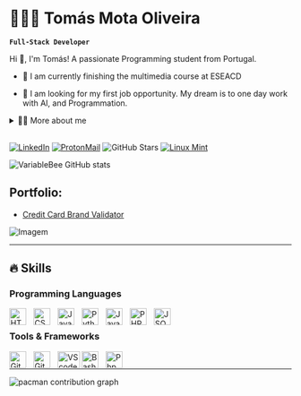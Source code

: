 <!-- Header -->
# 👨🏼‍💻 Tomás Mota Oliveira
**`Full-Stack Developer`**

<!-- Presentation -->
<p>
  Hi 👋, I'm Tomás! A passionate Programming student from Portugal.

  - 🌱 I am currently finishing the multimedia course at ESEACD

  - 🔭 I am looking for my first job opportunity. My dream is to one day work with AI, and Programmation.
</p>

<!-- Dropdown -->
<details>
  <summary>👨‍💻 More about me</summary>

  - 💬 I am 16 years old, currently living in Portugal. I have fluency in Portuguese/English and have experience with HYML, CSS, JavaSript, Python, Java, PHP and JSON.

  - ⚡ I enjoy reading, whether it's a good book, manga, or comics, as well as watching movies and playing games! I believe that our personal interests contribute to a more refined perception of things and problem-solving. \o/
</details>

<br>

[![LinkedIn](https://img.shields.io/badge/LinkedIn-0077B5?style=for-the-badge&logo=linkedin&logoColor=white)](https://www.linkedin.com/in/tomasmotaoliveiradev)
[![ProtonMail](https://img.shields.io/badge/ProtonMail-8B89CC?style=for-the-badge&logo=protonmail&logoColor=white)](mailto:tomasmotaoliveiradev@proton.me)
![GitHub Stars](https://custom-icon-badges.demolab.com/github/stars/tomasmotaoliveiradev?color=ffffff&style=for-the-badge&labelColor=000000&logo=star")
[![Linux Mint](https://img.shields.io/badge/Linux_Mint-87CF3E?style=for-the-badge&logo=linux-mint&logoColor=white)](https://lnk.to/tomasmotaoliveira)
<!-- [![Instagram](https://img.shields.io/badge/Instagram-E4405F?style=for-the-badge&logo=instagram&logoColor=white)](https://www.instagram.com/tomasmotadev/) 
![Git Hub Followers](https://custom-icon-badges.demolab.com/github/followers/tomasmotadev?color=ffffff&labelColor=000000&style=for-the-badge&logo=github&label=Followers&logoColor=white") 
[![Dev.to](https://img.shields.io/badge/dev.to-0A0A0A?style=for-the-badge&logo=devdotto&logoColor=white)](https://tomasmotadev.lnk.to/devto)
[![CodePen](https://img.shields.io/badge/Codepen-000000?style=for-the-badge&logo=codepen&logoColor=white)](https://tomasmotadev.lnk.to/codepen)-->

<!-- GithubStats -->
![VariableBee GitHub stats](https://github-readme-stats.vercel.app/api?username=tomasmotadev&show_icons=true&theme=dark)

<!-- Portfolio -->
## Portfolio:
- [Credit Card Brand Validator](https://github.com/tomasmotaoliveiradev/credit-card-brand-validator)

<!-- GIF -->
<p align="left">
  <img align="center" src="https://github.com/VariableBee/VariableBee/assets/77739311/4e9f41af-6b57-49a7-b15a-74322e96b4d7" alt="Imagem">
</p>

---

## 🔥 Skills
<!-- Skills: Programming Languages -->
  <div style="flex-basis: 48%;">
    <h3>Programming Languages</h3><img align="left" alt="HTML" width="30px" style="padding-right:10px;" src="https://cdn.jsdelivr.net/gh/devicons/devicon/icons/html5/html5-plain.svg" />
      <img align="left" alt="CSS" width="30px" style="padding-right:10px;" src="https://cdn.jsdelivr.net/gh/devicons/devicon/icons/css3/css3-plain.svg" />
      <img align="left" alt="JavaScript" width="30px" style="padding-right:10px;" src="https://cdn.jsdelivr.net/gh/devicons/devicon/icons/javascript/javascript-plain.svg" />
      <img align="left" alt="Python" width="30px" style="padding-right:10px;" src="https://cdn.jsdelivr.net/gh/devicons/devicon/icons/python/python-plain.svg" />
      <img align="left" alt="Java" width="30px" style="padding-right:10px;" src="https://cdn.jsdelivr.net/gh/devicons/devicon/icons/java/java-plain.svg" />
      <img align="left" alt="PHP" width="30px" style="padding-right:10px;" src="https://cdn.jsdelivr.net/gh/devicons/devicon/icons/php/php-original.svg" />
      <img align="left" alt="JSON" width="30px" style="padding-right:10px;" src="https://cdn.jsdelivr.net/gh/devicons/devicon/icons/json/json-original.svg" />

<br />
</div>

  <!-- Skills: Tools & Frameworks -->
  <div style="flex-basis: 48%;">
    <h3>Tools & Frameworks</h3>
      <img align="left" alt="Git" width="30px" style="padding-right:10px;" src="https://cdn.jsdelivr.net/gh/devicons/devicon/icons/git/git-original.svg" />
      <img align="left" alt="GitHub" width="30px" style="padding-right:10px;" src="https://cdn.jsdelivr.net/gh/devicons/devicon/icons/github/github-original.svg" />
      <img align="LEFT" alt="VScode" height="30" width="40" src="https://cdn.jsdelivr.net/gh/devicons/devicon/icons/vscode/vscode-original.svg">
      <img align="left" alt="Bash" width="30px" style="padding-right:10px;" src="https://cdn.jsdelivr.net/gh/devicons/devicon/icons/bash/bash-original.svg" />
      <img align="left" alt="PhpMyAdmin" width="30px" style="padding-right:10px;" src="https://www.svgrepo.com/show/473751/phpmyadmin.svg" />
</div>

<br/>

---
<picture>
  <source media="(prefers-color-scheme: dark)" srcset="https://raw.githubusercontent.com/tomasmotadev/tomasmotadev/output/pacman-contribution-graph-dark.svg">
  <source media="(prefers-color-scheme: light)" srcset="https://raw.githubusercontent.com/tomasmotadev/tomasmotadev/output/pacman-contribution-graph.svg">
  <img alt="pacman contribution graph" src="https://raw.githubusercontent.com/tomasmotadev/tomasmotadev/.github/workflows/pacman.yml">
</picture>
